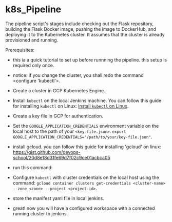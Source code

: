 # k8s_Pipeline
The pipeline script's stages include checking out the Flask repository, building the Flask Docker image, pushing the image to DockerHub, and deploying it to the Kubernetes cluster. It assumes that the cluster is already provisioned and running.

Prerequisites:
- this ia a quick tutorial to set up before runnning the pipeline. this setup is required only once.
- notice: if you change the cluster, you shall redo the command <configure 'kubectl'>.

- Create a cluster in GCP Kubernetes Engine.
- Install `kubectl` on the local Jenkins machine. You can follow this guide for installing `kubectl` on Linux: [Install `kubectl` on Linux](https://gist.github.com/davidlzs/20237052e4b8a671b65e057c21d13d19#file-install_kubectl_on_linux-sh).
- Create a key file in GCP for authentication.
- Set the `GOOGLE_APPLICATION_CREDENTIALS` environment variable on the local host to the path of your `<key-file.json>`. `export GOOGLE_APPLICATION_CREDENTIALS="/path/to/your/key-file.json"`.
- install gcloud. you can follow this guide for installing 'gcloud' on linux: https://gist.github.com/devops-school/20d8e18d31fe69d7f02c9ce01acbca05
- run this command: <sudo apt-get install google-cloud-sdk-gke-gcloud-auth-plugin>
- Configure `kubectl` with cluster credentials on the local host using the command: `gcloud container clusters get-credentials <cluster-name> --zone <zone> --project <project-id>`.
- store the manifest yaml file in local jenkins.
- great! now you will have a configured workspace with a connected running cluster to jenkins. 

